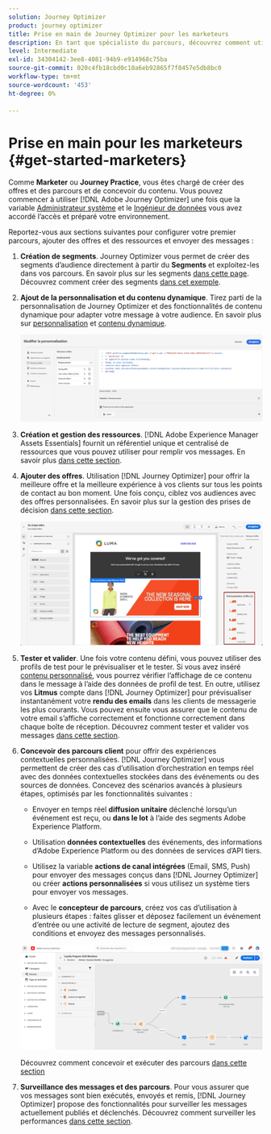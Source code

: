 ```yaml
---
solution: Journey Optimizer
product: journey optimizer
title: Prise en main de Journey Optimizer pour les marketeurs
description: En tant que spécialiste du parcours, découvrez comment utiliser Journey Optimizer.
level: Intermediate
exl-id: 34304142-3ee8-4081-94b9-e914968c75ba
source-git-commit: 020c4fb18cbd0c10a6eb92865f7f0457e5db8bc0
workflow-type: tm+mt
source-wordcount: '453'
ht-degree: 0%

---
```


# Prise en main pour les marketeurs {#get-started-marketers}

Comme **Marketer** ou **Journey Practice**, vous êtes chargé de créer des offres et des parcours et de concevoir du contenu. Vous pouvez commencer à utiliser [!DNL Adobe Journey Optimizer] une fois que la variable [Administrateur système](administrator.md) et le [Ingénieur de données](data-engineer.md) vous avez accordé l’accès et préparé votre environnement.

Reportez-vous aux sections suivantes pour configurer votre premier parcours, ajouter des offres et des ressources et envoyer des messages :

1. **Création de segments**. Journey Optimizer vous permet de créer des segments d’audience directement à partir du **Segments** et exploitez-les dans vos parcours.  En savoir plus sur les segments [dans cette page](../../segment/about-segments.md). Découvrez comment créer des segments [dans cet exemple](../../segment/creating-a-segment.md).

1. **Ajout de la personnalisation et du contenu dynamique**. Tirez parti de la personnalisation de Journey Optimizer et des fonctionnalités de contenu dynamique pour adapter votre message à votre audience. En savoir plus sur [personnalisation](../../personalization/personalize.md) et [contenu dynamique](../../personalization/get-started-dynamic-content.md).

   ![](../assets/perso_ee2.png)

1. **Création et gestion des ressources**. [!DNL Adobe Experience Manager Assets Essentials] fournit un référentiel unique et centralisé de ressources que vous pouvez utiliser pour remplir vos messages. En savoir plus [dans cette section](../../email/assets-essentials.md).

1. **Ajouter des offres**. Utilisation [!DNL Journey Optimizer] pour offrir la meilleure offre et la meilleure expérience à vos clients sur tous les points de contact au bon moment. Une fois conçu, ciblez vos audiences avec des offres personnalisées. En savoir plus sur la gestion des prises de décision [dans cette section](../../offers/get-started/starting-offer-decisioning.md).

   ![](../assets/offers-e2e-offers-displayed.png)

1. **Tester et valider**. Une fois votre contenu défini, vous pouvez utiliser des profils de test pour le prévisualiser et le tester. Si vous avez inséré [contenu personnalisé](../../personalization/personalize.md), vous pourrez vérifier l’affichage de ce contenu dans le message à l’aide des données de profil de test. En outre, utilisez vos **Litmus** compte dans [!DNL Journey Optimizer] pour prévisualiser instantanément votre **rendu des emails** dans les clients de messagerie les plus courants. Vous pouvez ensuite vous assurer que le contenu de votre email s’affiche correctement et fonctionne correctement dans chaque boîte de réception. Découvrez comment tester et valider vos messages [dans cette section](../../email/preview.md).

1. **Concevoir des parcours client** pour offrir des expériences contextuelles personnalisées. [!DNL Journey Optimizer] vous permettent de créer des cas d’utilisation d’orchestration en temps réel avec des données contextuelles stockées dans des événements ou des sources de données. Concevez des scénarios avancés à plusieurs étapes, optimisés par les fonctionnalités suivantes :

   * Envoyer en temps réel **diffusion unitaire** déclenché lorsqu’un événement est reçu, ou **dans le lot** à l’aide des segments Adobe Experience Platform.

   * Utilisation **données contextuelles** des événements, des informations d’Adobe Experience Platform ou des données de services d’API tiers.

   * Utilisez la variable **actions de canal intégrées** (Email, SMS, Push) pour envoyer des messages conçus dans [!DNL Journey Optimizer] ou créer **actions personnalisées** si vous utilisez un système tiers pour envoyer vos messages.

   * Avec le **concepteur de parcours**, créez vos cas d’utilisation à plusieurs étapes : faites glisser et déposez facilement un événement d’entrée ou une activité de lecture de segment, ajoutez des conditions et envoyez des messages personnalisés.

   ![](../assets/journey-design.png)

   Découvrez comment concevoir et exécuter des parcours [dans cette section](../../building-journeys/journey-gs.md)

1. **Surveillance des messages et des parcours**. Pour vous assurer que vos messages sont bien exécutés, envoyés et remis, [!DNL Journey Optimizer] propose des fonctionnalités pour surveiller les messages actuellement publiés et déclenchés. Découvrez comment surveiller les performances [dans cette section](../../reports/global-report.md).
